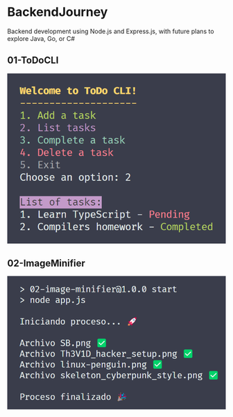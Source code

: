 # BackendJourney

Backend development using Node.js and Express.js, with future plans to explore Java, Go, or C#

## 01-ToDoCLI

![ToDoCLI](./img/1.png)

## 02-ImageMinifier

![ImageMinifier](./img/2.png)
